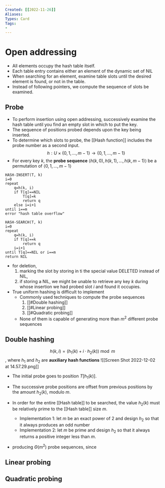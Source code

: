 ```yaml
---
Created: [[2022-11-26]]
Aliases: 
Types: Card
Tags: 
- 
---
```

# Open addressing
- All elements occupy the hash table itself. 
- Each table entry contains either an element of the dynamic set of NIL
- When searching for an element, examine table slots until the desired element is found, or not in the table. 
- Instead of following pointers, we compute the sequence of slots be examined. 

## Probe
- To perform insertion using open addressing, successively examine the hash table until you find an empty slot in which to put the key. 
- The sequence of positions probed depends upon the key being inserted. 
- To determine which slots to probe, the [[Hash function]] includes the probe number as a second input. 
$$h:U\times\{0, 1, \dots, m-1\}\rightarrow\{0, 1, \dots, m-1\}$$
- For every key $k$, the **probe sequence** $\langle h(k, 0), h(k, 1), \dots, h(k, m-1)\rangle$ be a permutation of $\langle 0, 1, \dots, m-1\rangle$
```Pseudocode
HASH-INSERT(T, k)
i=0
repeat
	q=h(k, i)
	if T[q]==NIL
		T[q]=k
		return q
	else i=i+1
until i==m
error "hash table overflow"

HASH-SEARCH(T, k)
i=0
repeat
	q=h(k, i)
	if T[q]==k
		return q
	i=i+1
until T[q]==NIL or i==m
return NIL
```
- for deletion, 
  1. marking the slot by storing in ti the special value DELETED instead of NIL, 
  2. if storing a NIL, we might be unable to retrieve any key $k$ during whose insertion we had probed slot $i$ and found it occupies. 
- True uniform hashing is difficult to implement
  - Commonly used techniques to compute the probe sequences
    1. [[#Double hashing]]
    2. [[#Linear probing]]
    3. [[#Quadratic probing]]
  - None of them is capable of generating more than $m^2$ different probe sequences
## Double hashing
$$h(k, i)=(h_1(k)+i\cdot h_2(k))\bmod m$$
, where $h_1$ and $h_2$ are **auxiliary hash functions**
![[Screen Shot 2022-12-02 at 14.57.29.png]]
- The initial probe goes to position $T[h_1(k)]$. 
- The successive probe positions are offset from previous positions by the amount $h_2(k)$, modulo $m$. 

- In order for the entire [[Hash table]] to be searched, the value $h_2(k)$ must be relatively prime to the [[Hash table]] size $m$. 
  - Implementation 1: let $m$ be an exact power of 2 and design $h_2$ so that it always produces an odd number
  - Implementation 2: let $m$ be prime and design $h_2$ so that it always returns a positive integer less than $m$. 

- producing $\Theta(m^2)$ probe sequences, since
## Linear probing

## Quadratic probing
